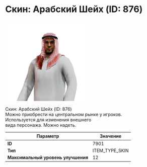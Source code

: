 # Скин: Арабский Шейх (ID: 876)

![Item Image](../img/7901.webp?raw=true)

Скин: Арабский Шейх (ID: 876)<br>Можно приобрести на центральном рынке у игроков.<br>Используется для изменения внешнего<br>вида персонажа. Можно надеть.


| Параметр | Значение |
|----------|----------|
| **ID** | 7901 |
| **Тип** | ITEM_TYPE_SKIN |
| **Максимальный уровень улучшения** | 12 |

